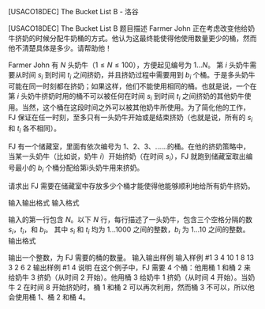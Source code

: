 



[USACO18DEC] The Bucket List B - 洛谷














[USACO18DEC] The Bucket List B
题目描述
Farmer John 正在考虑改变他给奶牛挤奶的时候分配牛奶桶的方式。他认为这最终能使得他使用数量更少的桶，然而他不清楚具体是多少。请帮助他！

Farmer John 有 $N$ 头奶牛（$1\le N\le 100$），方便起见编号为 $1\dots N$。 第 $i$ 头奶牛需要从时间 $s_i$ 到时间 $t_i$ 之间挤奶，并且挤奶过程中需要用到 $b_i$ 个桶。于是多头奶牛可能在同一时刻都在挤奶；如果这样，他们不能使用相同的桶。也就是说，一个在第 $i$ 头奶牛挤奶时用的桶不可以被任何在时间 $s_i$ 到时间 $t_i$ 之间挤奶的其他奶牛使用。当然，这个桶在这段时间之外可以被其他奶牛所使用。为了简化他的工作，FJ 保证在任一时刻，至多只有一头奶牛开始或是结束挤奶（也就是说，所有的 $s_i$ 和 $t_i$ 各不相同）。

FJ 有一个储藏室，里面有依次编号为 $1$、$2$、$3$、……的桶。在他的挤奶策略中，当某一头奶牛（比如说，奶牛 $i$）开始挤奶（在时间 $s_i$），FJ 就跑到储藏室取出编号最小的 $b_i$ 个桶分配给第i头奶牛用来挤奶。

请求出 FJ 需要在储藏室中存放多少个桶才能使得他能够顺利地给所有奶牛挤奶。

输入输出格式
输入格式

输入的第一行包含 $N$。以下 $N$ 行，每行描述了一头奶牛，包含三个空格分隔的数 $s_i$，$t_i$，和 $b_i$。 其中 $s_i$ 和 $t_i$ 均为 $1\dots 1000$ 之间的整数，$b_i$ 为 $1\dots 10$ 之间的整数。
输出格式

输出一个整数，为 FJ 需要的桶的数量。
输入输出样例
输入样例 #1
3
4 10 1
8 13 3
2 6 2
输出样例 #1
4
说明
在这个例子中，FJ 需要 $4$ 个桶：他用桶 $1$ 和桶 $2$ 来给奶牛 $3$ 挤奶（从时间 $2$ 开始）。他用桶 $3$ 给奶牛 $1$ 挤奶（从时间 $4$ 开始）。当奶牛 $2$ 在时间 $8$ 开始挤奶时，桶 $1$ 和桶 $2$ 可以再次利用，然而桶 $3$ 不可以，所以他会使用桶 $1$、桶 $2$ 和桶 $4$。






